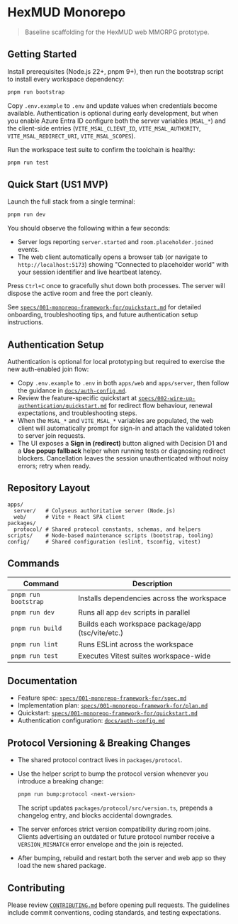 # HexMUD Monorepo

> Baseline scaffolding for the HexMUD web MMORPG prototype.

## Getting Started

Install prerequisites (Node.js 22+, pnpm 9+), then run the bootstrap script to install every workspace dependency:

```bash
pnpm run bootstrap
```

Copy `.env.example` to `.env` and update values when credentials become available. Authentication is optional during early development, but when you enable Azure Entra ID configure both the server variables (`MSAL_*`) and the client-side entries (`VITE_MSAL_CLIENT_ID`, `VITE_MSAL_AUTHORITY`, `VITE_MSAL_REDIRECT_URI`, `VITE_MSAL_SCOPES`).

Run the workspace test suite to confirm the toolchain is healthy:

```bash
pnpm run test
```

## Quick Start (US1 MVP)

Launch the full stack from a single terminal:

```bash
pnpm run dev
```

You should observe the following within a few seconds:

- Server logs reporting `server.started` and `room.placeholder.joined` events.
- The web client automatically opens a browser tab (or navigate to `http://localhost:5173`) showing "Connected to placeholder world" with your session identifier and live heartbeat latency.

Press `Ctrl+C` once to gracefully shut down both processes. The server will dispose the active room and free the port cleanly.

See [`specs/001-monorepo-framework-for/quickstart.md`](specs/001-monorepo-framework-for/quickstart.md) for detailed onboarding, troubleshooting tips, and future authentication setup instructions.

## Authentication Setup

Authentication is optional for local prototyping but required to exercise the new auth-enabled join flow:

- Copy `.env.example` to `.env` in both `apps/web` and `apps/server`, then follow the guidance in [`docs/auth-config.md`](docs/auth-config.md).
- Review the feature-specific quickstart at [`specs/002-wire-up-authentication/quickstart.md`](specs/002-wire-up-authentication/quickstart.md) for redirect flow behaviour, renewal expectations, and troubleshooting steps.
- When the `MSAL_*` and `VITE_MSAL_*` variables are populated, the web client will automatically prompt for sign-in and attach the validated token to server join requests.
- The UI exposes a **Sign in (redirect)** button aligned with Decision D1 and a **Use popup fallback** helper when running tests or diagnosing redirect blockers. Cancellation leaves the session unauthenticated without noisy errors; retry when ready.

## Repository Layout

```
apps/
  server/   # Colyseus authoritative server (Node.js)
  web/      # Vite + React SPA client
packages/
  protocol/ # Shared protocol constants, schemas, and helpers
scripts/    # Node-based maintenance scripts (bootstrap, tooling)
config/     # Shared configuration (eslint, tsconfig, vitest)
```

## Commands

| Command            | Description                                        |
|--------------------|----------------------------------------------------|
| `pnpm run bootstrap` | Installs dependencies across the workspace         |
| `pnpm run dev`       | Runs all app `dev` scripts in parallel             |
| `pnpm run build`     | Builds each workspace package/app (tsc/vite/etc.)  |
| `pnpm run lint`      | Runs ESLint across the workspace                   |
| `pnpm run test`      | Executes Vitest suites workspace-wide              |

## Documentation

- Feature spec: [`specs/001-monorepo-framework-for/spec.md`](specs/001-monorepo-framework-for/spec.md)
- Implementation plan: [`specs/001-monorepo-framework-for/plan.md`](specs/001-monorepo-framework-for/plan.md)
- Quickstart: [`specs/001-monorepo-framework-for/quickstart.md`](specs/001-monorepo-framework-for/quickstart.md)
- Authentication configuration: [`docs/auth-config.md`](docs/auth-config.md)

## Protocol Versioning & Breaking Changes

- The shared protocol contract lives in `packages/protocol`.
- Use the helper script to bump the protocol version whenever you introduce a breaking change:

  ```bash
  pnpm run bump:protocol <next-version>
  ```

  The script updates `packages/protocol/src/version.ts`, prepends a changelog entry, and blocks accidental downgrades.
- The server enforces strict version compatibility during room joins. Clients advertising an outdated or future protocol number receive a `VERSION_MISMATCH` error envelope and the join is rejected.
- After bumping, rebuild and restart both the server and web app so they load the new shared package.

## Contributing

Please review [`CONTRIBUTING.md`](CONTRIBUTING.md) before opening pull requests. The guidelines include commit conventions, coding standards, and testing expectations.
